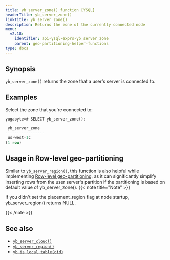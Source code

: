 ```yaml
---
title: yb_server_zone() function [YSQL]
headerTitle: yb_server_zone()
linkTitle: yb_server_zone()
description: Returns the zone of the currently connected node
menu:
  v2.18:
    identifier: api-ysql-exprs-yb_server_zone
    parent: geo-partitioning-helper-functions
type: docs
---
```


## Synopsis

`yb_server_zone()` returns the zone that a user's server is connected to.

## Examples

Select the zone that you're connected to:

```plpgsql
yugabyte=# SELECT yb_server_zone();
```

```output.sql
 yb_server_zone
-----------------
 us-west-1c
(1 row)
```

## Usage in Row-level geo-partitioning

Similar to [`yb_server_region()`](../func_yb_server_region), this function is also helpful while implementing [Row-level geo-partitioning](../../../../../explore/multi-region-deployments/row-level-geo-partitioning/), as it can significantly simplify inserting rows from the user server's partition if the partitioning is based on default value of yb_server_zone().
{{< note title="Note" >}}

If you didn't set the placement_region flag at node startup, yb_server_region() returns NULL.

{{< /note >}}

## See also

- [`yb_server_cloud()`](../func_yb_server_cloud)
- [`yb_server_region()`](../func_yb_server_region)
- [`yb_is_local_table(oid)`](../func_yb_is_local_table)
